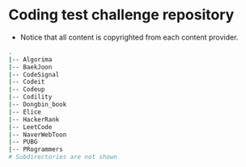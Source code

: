 # Coding test challenge repository

- Notice that all content is copyrighted from each content provider.

```bash
.
|-- Algorima
|-- BaekJoon
|-- CodeSignal
|-- Codeit
|-- Codeup
|-- Codility
|-- Dongbin_book   
|-- Elice
|-- HackerRank
|-- LeetCode
|-- NaverWebToon
|-- PUBG
|-- PRogrammers
# Subdirectories are not shown
```
